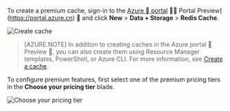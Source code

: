 To create a premium cache, sign-in to the [Azure  portal](https://portal.azure.cn)  Portal Preview](https://portal.azure.cn)  and click **New** > **Data + Storage** > **Redis Cache**.

![Create cache](./media/redis-cache-premium-create/redis-cache-new-cache-menu.png)

>[AZURE.NOTE] In addition to creating caches in the Azure portal  Preview , you can also create them using Resource Manager templates, PowerShell, or Azure CLI. For more information, see [Create a cache](/documentation/articles/cache-dotnet-how-to-use-azure-redis-cache/#create-a-cache).

To configure premium features, first select one of the premium pricing tiers in the **Choose your pricing tier** blade.

![Choose your pricing tier](./media/redis-cache-premium-create/redis-cache-premium-pricing-tier.png)



